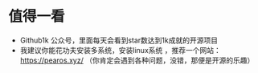 # 值得一看

- Github1k 公众号，里面每天会看到star数达到1k成就的开源项目
- 我建议你能花功夫安装多系统，安装linux系统  ，推荐一个网站：https://pearos.xyz/ （你肯定会遇到各种问题，没错，那便是开源的乐趣）
